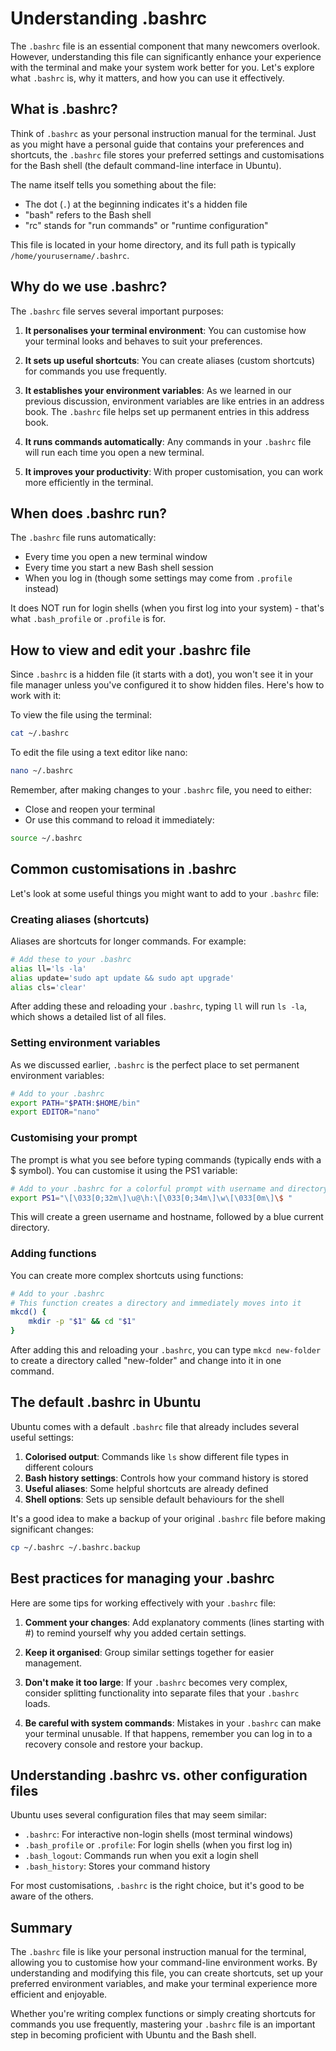 # Understanding .bashrc

The `.bashrc` file is an essential component that many newcomers overlook.
However, understanding this file can significantly enhance your experience with
the terminal and make your system work better for you. Let's explore what
`.bashrc` is, why it matters, and how you can use it effectively.

## What is .bashrc?

Think of `.bashrc` as your personal instruction manual for the terminal. Just as
you might have a personal guide that contains your preferences and shortcuts,
the `.bashrc` file stores your preferred settings and customisations for the
Bash shell (the default command-line interface in Ubuntu).

The name itself tells you something about the file:

- The dot (`.`) at the beginning indicates it's a hidden file
- "bash" refers to the Bash shell
- "rc" stands for "run commands" or "runtime configuration"

This file is located in your home directory, and its full path is typically
`/home/yourusername/.bashrc`.

## Why do we use .bashrc?

The `.bashrc` file serves several important purposes:

1. **It personalises your terminal environment**: You can customise how your
   terminal looks and behaves to suit your preferences.

2. **It sets up useful shortcuts**: You can create aliases (custom shortcuts)
   for commands you use frequently.

3. **It establishes your environment variables**: As we learned in our previous
   discussion, environment variables are like entries in an address book. The
   `.bashrc` file helps set up permanent entries in this address book.

4. **It runs commands automatically**: Any commands in your `.bashrc` file will
   run each time you open a new terminal.

5. **It improves your productivity**: With proper customisation, you can work
   more efficiently in the terminal.

## When does .bashrc run?

The `.bashrc` file runs automatically:

- Every time you open a new terminal window
- Every time you start a new Bash shell session
- When you log in (though some settings may come from `.profile` instead)

It does NOT run for login shells (when you first log into your system) - that's
what `.bash_profile` or `.profile` is for.

## How to view and edit your .bashrc file

Since `.bashrc` is a hidden file (it starts with a dot), you won't see it in
your file manager unless you've configured it to show hidden files. Here's how
to work with it:

To view the file using the terminal:

```bash
cat ~/.bashrc
```

To edit the file using a text editor like nano:

```bash
nano ~/.bashrc
```

Remember, after making changes to your `.bashrc` file, you need to either:

- Close and reopen your terminal
- Or use this command to reload it immediately:

```bash
source ~/.bashrc
```

## Common customisations in .bashrc

Let's look at some useful things you might want to add to your `.bashrc` file:

### Creating aliases (shortcuts)

Aliases are shortcuts for longer commands. For example:

```bash
# Add these to your .bashrc
alias ll='ls -la'
alias update='sudo apt update && sudo apt upgrade'
alias cls='clear'
```

After adding these and reloading your `.bashrc`, typing `ll` will run `ls -la`,
which shows a detailed list of all files.

### Setting environment variables

As we discussed earlier, `.bashrc` is the perfect place to set permanent
environment variables:

```bash
# Add to your .bashrc
export PATH="$PATH:$HOME/bin"
export EDITOR="nano"
```

### Customising your prompt

The prompt is what you see before typing commands (typically ends with a $
symbol). You can customise it using the PS1 variable:

```bash
# Add to your .bashrc for a colorful prompt with username and directory
export PS1="\[\033[0;32m\]\u@\h:\[\033[0;34m\]\w\[\033[0m\]\$ "
```

This will create a green username and hostname, followed by a blue current
directory.

### Adding functions

You can create more complex shortcuts using functions:

```bash
# Add to your .bashrc
# This function creates a directory and immediately moves into it
mkcd() {
    mkdir -p "$1" && cd "$1"
}
```

After adding this and reloading your `.bashrc`, you can type `mkcd new-folder`
to create a directory called "new-folder" and change into it in one command.

## The default .bashrc in Ubuntu

Ubuntu comes with a default `.bashrc` file that already includes several useful
settings:

1. **Colorised output**: Commands like `ls` show different file types in
   different colours
2. **Bash history settings**: Controls how your command history is stored
3. **Useful aliases**: Some helpful shortcuts are already defined
4. **Shell options**: Sets up sensible default behaviours for the shell

It's a good idea to make a backup of your original `.bashrc` file before making
significant changes:

```bash
cp ~/.bashrc ~/.bashrc.backup
```

## Best practices for managing your .bashrc

Here are some tips for working effectively with your `.bashrc` file:

1. **Comment your changes**: Add explanatory comments (lines starting with #) to
   remind yourself why you added certain settings.

2. **Keep it organised**: Group similar settings together for easier management.

3. **Don't make it too large**: If your `.bashrc` becomes very complex, consider
   splitting functionality into separate files that your `.bashrc` loads.

4. **Be careful with system commands**: Mistakes in your `.bashrc` can make your
   terminal unusable. If that happens, remember you can log in to a recovery
   console and restore your backup.

## Understanding .bashrc vs. other configuration files

Ubuntu uses several configuration files that may seem similar:

- `.bashrc`: For interactive non-login shells (most terminal windows)
- `.bash_profile` or `.profile`: For login shells (when you first log in)
- `.bash_logout`: Commands run when you exit a login shell
- `.bash_history`: Stores your command history

For most customisations, `.bashrc` is the right choice, but it's good to be
aware of the others.

## Summary

The `.bashrc` file is like your personal instruction manual for the terminal,
allowing you to customise how your command-line environment works. By
understanding and modifying this file, you can create shortcuts, set up your
preferred environment variables, and make your terminal experience more
efficient and enjoyable.

Whether you're writing complex functions or simply creating shortcuts for
commands you use frequently, mastering your `.bashrc` file is an important step
in becoming proficient with Ubuntu and the Bash shell.
